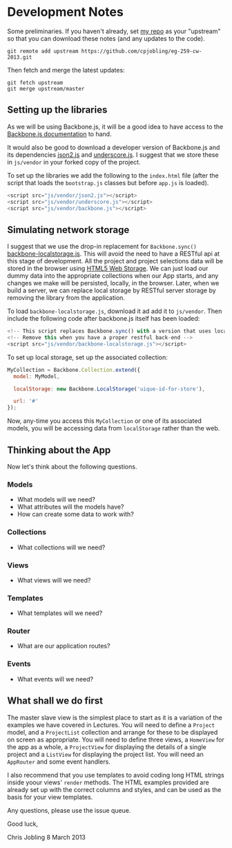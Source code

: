 # Development Notes

Some preliminaries. If you haven't already, set [my repo](https://github.com/cpjobling/eg-259-cw-2013.git) as your "upstream" so that you can
download these notes (and any updates to the code).

    git remote add upstream https://github.com/cpjobling/eg-259-cw-2013.git

Then fetch and merge the latest updates:

    git fetch upstream
    git merge upstream/master

## Setting up the libraries

As we will be using Backbone.js, it will be a good idea to have access to the [Backbone.js
documentation](http://backbonejs.org/) to hand.

It would also be good to download a developer version of Backbone.js and its dependencies [json2.js](https://github.com/douglascrockford/JSON-js) and [underscore.js](http://underscorejs.org/). I suggest that we store these in ``js/vendor`` in your forked copy of the project.

To set up the libraries we add the following to the ``index.html`` file (after the script that loads the ``bootstrap.js`` classes but before ``app.js`` is loaded).

````JavaScript
<script src="js/vendor/json2.js"></script>
<script src="js/vendor/underscore.js"></script>
<script src="js/vendor/backbone.js"></script>
````

## Simulating network storage

I suggest that we use the drop-in replacement for ``Backbone.sync()`` [backbone-localstorage.js](https://github.com/jeromegn/Backbone.localStorage). This will avoid the need to have a RESTful api at this stage of development. All the project and project selections data will be stored in the browser using [HTML5 Web Storage](http://docs.webplatform.org/wiki/tutorials/offline_storage). We can just load our dummy data into the appropriate collections when our App starts, and any changes we make will be persisted, locally, in the browser. Later, when we build a server, we can replace local storage by RESTful server storage by removing the library from the application.

To load ``backbone-localstorage.js``, download it ad add it to ``js/vendor``. Then include the following code after backbone.js itself has been loaded:

````JavaScript
<!-- This script replaces Backbone.sync() with a version that uses local strorage -->
<!-- Remove this when you have a proper restful back-end -->
<script src="js/vendor/backbone-localstorage.js"></script>
````

To set up local storage, set up the associated collection:

````JavaScript
MyCollection = Backbone.Collection.extend({
  model: MyModel,

  localStorage: new Backbone.LocalStorage('uique-id-for-store'),

  url: '#'
});
````

Now, any-time you access this `MyCollection` or one of its associated models, you will be accessing data from `localStorage` rather than the web.

## Thinking about the App

Now let's think about the following questions.

### Models

* What models will we need?
* What attributes will the models have?
* How can create some data to work with?

### Collections

* What collections will we need?

### Views

* What views will we need?

### Templates

* What templates will we need?

### Router

* What are our application routes?

### Events

* What events will we need?

## What shall we do first

The master slave view is the simplest place to start as it is a variation of the examples we have covered in Lectures.
You will need to define a ``Project`` model, and a ``ProjectList`` collection and arrange for these to be displayed on
screen as appropriate. You will need to define three views, a ``HomeView`` for the app as a whole, a ``ProjectView`` for displaying
the details of a single project and a ``ListView`` for displaying the project list. You will need an ``AppRouter`` and some event
handlers. 

I also recommend that you use templates to avoid coding long HTML strings inside yoour views' ``render`` methods. The HTML examples provided are already set up with the correct columns and styles, and can be
used as the basis for your view templates.

Any questions, please use the issue queue.

Good luck,

Chris Jobling
8 March 2013

